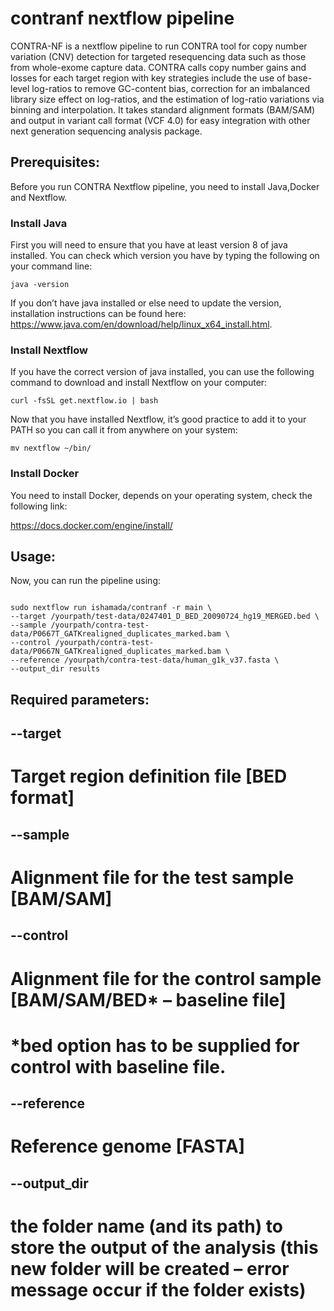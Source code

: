 # contranf nextflow pipeline

CONTRA-NF is a nextflow pipeline to run CONTRA tool for copy number variation (CNV) detection for targeted resequencing data such as those from whole-exome capture data. CONTRA calls copy number gains and losses for each target region with key strategies include the use of base-level log-ratios to remove GC-content bias, correction for an imbalanced library size effect on log-ratios, and the estimation of log-ratio variations via binning and interpolation. It takes standard alignment formats (BAM/SAM) and output in variant call format (VCF 4.0) for easy integration with other next generation sequencing analysis package.


## Prerequisites:

Before you run CONTRA Nextflow pipeline, you need to install Java,Docker and Nextflow. 

### Install Java

First you will need to ensure that you have at least version 8 of java installed. You can check which version you have by typing the following on your command line:

`java -version`

If you don’t have java installed or else need to update the version, installation instructions can be found here: https://www.java.com/en/download/help/linux_x64_install.html.

### Install Nextflow

If you have the correct version of java installed, you can use the following command to download and install Nextflow on your computer:

`curl -fsSL get.nextflow.io | bash`

Now that you have installed Nextflow, it’s good practice to add it to your PATH so you can call it from anywhere on your system:

`mv nextflow ~/bin/`

### Install Docker

You need to install Docker, depends on your operating system, check the following link:

https://docs.docker.com/engine/install/


## Usage:

Now, you can run the pipeline using:
```

sudo nextflow run ishamada/contranf -r main \
--target /yourpath/test-data/0247401_D_BED_20090724_hg19_MERGED.bed \
--sample /yourpath/contra-test-data/P0667T_GATKrealigned_duplicates_marked.bam \
--control /yourpath/contra-test-data/P0667N_GATKrealigned_duplicates_marked.bam \
--reference /yourpath/contra-test-data/human_g1k_v37.fasta \
--output_dir results

```

## Required parameters:

## --target

# Target region definition file [BED format]

## --sample

# Alignment file for the test sample [BAM/SAM]

## --control 

# Alignment file for the control sample [BAM/SAM/BED* – baseline file]

# *bed option has to be supplied for control with baseline file.

## --reference

# Reference genome [FASTA]

## --output_dir

# the folder name (and its path) to store the output of the analysis (this new folder will be created – error message occur if the folder exists)